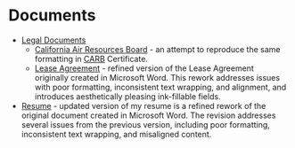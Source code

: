 # Documents
- [Legal Documents](./Legal%20Documents/)
    * [California Air Resources Board](./Legal%20Documents/California%20Air%20Resources%20Board/) - an attempt to reproduce the same
    formatting in [CARB](https://ww2.arb.ca.gov/) Certificate.
    * [Lease Agreement](./Legal%20Documents/Lease%20Agreement/) - refined
      version of the Lease Agreement originally created in Microsoft Word. This
      rework addresses issues with poor formatting, inconsistent text wrapping,
      and alignment, and introduces aesthetically pleasing ink-fillable fields.
- [Resume](./Resume/) - updated version of my resume is a refined rework of the
  original document created in Microsoft Word. The revision addresses several
  issues from the previous version, including poor formatting, inconsistent text
  wrapping, and misaligned content.